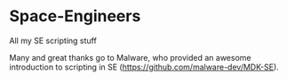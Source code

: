 # Space-Engineers
All my SE scripting stuff

Many and great thanks go to Malware, who provided an awesome introduction to scripting in SE (https://github.com/malware-dev/MDK-SE).
